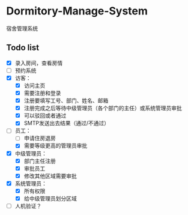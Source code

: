 # Dormitory-Manage-System

宿舍管理系统

## Todo list

- [x] 录入房间，查看房情
- [ ] 预约系统
- [x] 访客：
  - [x] 访问主页
  - [x] 需要注册和登录
  - [x] 注册要填写工号、部门、姓名、邮箱
  - [x] 注册完成之后等待中级管理员（各个部门的主任）或系统管理员审批
  - [x] 可以驳回或者通过
  - [x] SMTP发送出去结果（通过/不通过）
- [ ] 员工：
  - [ ] 申请住房退房
  - [x] 需要等级更高的管理员审批
- [x] 中级管理员：
  - [x] 部门主任注册
  - [x] 审批员工
  - [x] 修改其他区域需要审批
- [x] 系统管理员：
  - [x] 所有权限
  - [x] 给中级管理员划分区域
- [ ] 人机验证？
